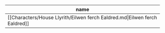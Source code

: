 | name                                                                       |
| -------------------------------------------------------------------------- |
| [[Characters/House Llyrith/Eilwen ferch Ealdred.md\|Eilwen ferch Ealdred]] |
